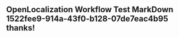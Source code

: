 <properties
ms.topic="hero-topic"
ms.test1="hero-topic"
ms.test2="test"/>


## OpenLocalization Workflow Test MarkDown 1522fee9-914a-43f0-b128-07de7eac4b95 thanks!



<!--HONumber=Jul16_HO2-->


